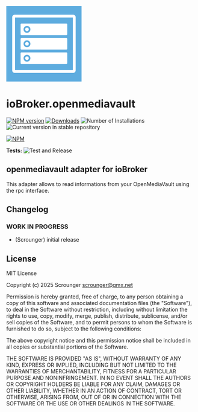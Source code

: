 ![Logo](admin/openmediavault.png)

# ioBroker.openmediavault

[![NPM version](https://img.shields.io/npm/v/iobroker.openmediavault.svg)](https://www.npmjs.com/package/iobroker.openmediavault)
[![Downloads](https://img.shields.io/npm/dm/iobroker.openmediavault.svg)](https://www.npmjs.com/package/iobroker.openmediavault)
![Number of Installations](https://iobroker.live/badges/openmediavault-installed.svg)
![Current version in stable repository](https://iobroker.live/badges/openmediavault-stable.svg)

[![NPM](https://nodei.co/npm/iobroker.openmediavault.png?downloads=true)](https://nodei.co/npm/iobroker.openmediavault/)

**Tests:** ![Test and Release](https://github.com/Scrounger/ioBroker.openmediavault/workflows/Test%20and%20Release/badge.svg)

## openmediavault adapter for ioBroker

This adapter allows to read informations from your OpenMediaVault using the rpc interface.

## Changelog

<!--
	Placeholder for the next version (at the beginning of the line):
	### **WORK IN PROGRESS**
-->

### **WORK IN PROGRESS**

- (Scrounger) initial release

## License

MIT License

Copyright (c) 2025 Scrounger <scrounger@gmx.net>

Permission is hereby granted, free of charge, to any person obtaining a copy
of this software and associated documentation files (the "Software"), to deal
in the Software without restriction, including without limitation the rights
to use, copy, modify, merge, publish, distribute, sublicense, and/or sell
copies of the Software, and to permit persons to whom the Software is
furnished to do so, subject to the following conditions:

The above copyright notice and this permission notice shall be included in all
copies or substantial portions of the Software.

THE SOFTWARE IS PROVIDED "AS IS", WITHOUT WARRANTY OF ANY KIND, EXPRESS OR
IMPLIED, INCLUDING BUT NOT LIMITED TO THE WARRANTIES OF MERCHANTABILITY,
FITNESS FOR A PARTICULAR PURPOSE AND NONINFRINGEMENT. IN NO EVENT SHALL THE
AUTHORS OR COPYRIGHT HOLDERS BE LIABLE FOR ANY CLAIM, DAMAGES OR OTHER
LIABILITY, WHETHER IN AN ACTION OF CONTRACT, TORT OR OTHERWISE, ARISING FROM,
OUT OF OR IN CONNECTION WITH THE SOFTWARE OR THE USE OR OTHER DEALINGS IN THE
SOFTWARE.
